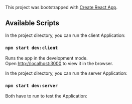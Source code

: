 This project was bootstrapped with [Create React App](https://github.com/facebook/create-react-app).

## Available Scripts

In the project directory, you can run the client Application:

### `npm start dev:client`

Runs the app in the development mode.<br />
Open [http://localhost:3000](http://localhost:3000) to view it in the browser.


In the project directory, you can run the server Application:

### `npm start dev:server`


Both have to run to test the Application:

